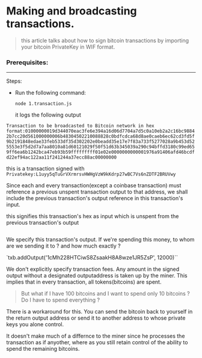 # Making and broadcasting transactions.

> this article talks about how to sign bitcoin transactions by importing your bitcoin PrivateKey in WIF format.

### Prerequisites:





-----

Steps:
- Run the following command:

  ``node 1.transaction.js``

  it logs the following output

``Transaction to be broadcasted to Bitcoin network in hex format:01000000019d344070eac3fe6e394a16d06d7704a7d5c0a10eb2a2c16bc98842b7cc20d561000000006b48304502210088828c0bdfcdca68d8ae0caeb6ec62cd3fd5f9b2191848edae33feb533df35d302202e0beadd35e17e7f83a733f5277028a9b453d525553e3f5d2d7a7aa8010a81d60121029f50f51d63b345039a290c94bffd3180c99ed659ff6ea6b1242bca47eb93b59fffffffff01e02e0000000000001976a91406afd46bcdfd22ef94ac122aa11f241244a37ecc88ac00000000``

this is a transaction signed with ``Privatekey:L1uyy5qTuGrVXrmrsvHWHgVzW9kKdrp27wBC7Vs6nZDTF2BRUVwy``

Since each and every transaction(except a coinbase transaction) must reference a previous unspent transaction output to that address, we shall include the previous transaction's output reference in this  transaction's input.

this signifies this transaction's hex as input which is unspent from the previous transaction's output
```txb.addInput('61d520ccb74288c96bc1a2b20ea1c0d5a704776dd0164a396efec3ea7040349d', 0) // Alice's previous transaction output, has 15000 satoshis
```

We specify this transaction's output. If we're spending this money, to whom are we sending it to ? and how much exactly ?

`txb.addOutput('1cMh228HTCiwS8ZsaakH8A8wze1JR5ZsP', 12000)``



We don't explicitly specify transaction fees.
Any amount in the signed output without a designated outputaddress is taken up by the miner. This implies that in every transaction, all tokens(bitcoins) are spent.

> But what if I have 100 bitcoins and I want to spend only 10 bitcoins ?
> Do I have to spend everything ?

There is a workaround for this.
You can send the bitcoin back to yourself in the return output address or send it to another address to whose private keys you alone control.

It doesn't make much of a differnce to the miner since he processes the transaction as if anyother, where as you still retain control of the ability to spend the remaining bitcoins.
